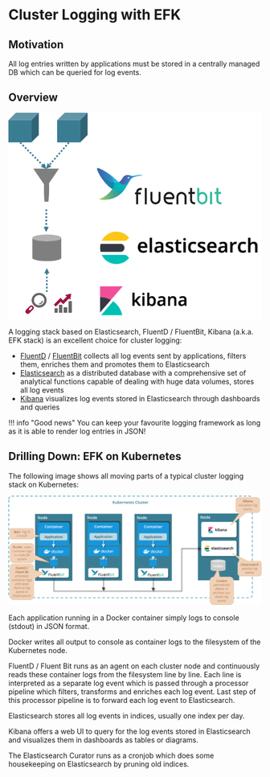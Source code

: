 # Cluster Logging with EFK

## Motivation

All log entries written by applications must be stored in a centrally managed DB which can be queried for log events.

## Overview

![](img/logging_overview.png)

A logging stack based on Elasticsearch, FluentD / FluentBit, Kibana (a.k.a. EFK stack) is an excellent choice for cluster logging:
 
* [FluentD](https://www.fluentd.org/) / [FluentBit](https://fluentbit.io/) 
collects all log events sent by applications, filters them, enriches them and promotes them to Elasticsearch
* [Elasticsearch](https://www.elastic.co/elasticsearch/) 
as a distributed database with a comprehensive set of analytical functions capable of dealing with huge data volumes, stores all log events
* [Kibana](https://www.elastic.co/kibana) visualizes log events stored in Elasticsearch through dashboards and queries

!!! info "Good news"
    You can keep your favourite logging framework as long as it is able to render log entries in JSON!

## Drilling Down: EFK on Kubernetes 

The following image shows all moving parts of a typical cluster logging stack on Kubernetes:

![](img/logging_detail.png)

Each application running in a Docker container simply logs to console (stdout) in JSON format.

Docker writes all output to console as container logs to the filesystem of the Kubernetes node.

FluentD / Fluent Bit runs as an agent on each cluster node and continuously reads these container logs 
from the filesystem line by line. Each line is interpreted as a separate log event which is passed through
a processor pipeline which filters, transforms and enriches each log event. Last step of this processor
pipeline is to forward each log event to Elasticsearch.

Elasticsearch stores all log events in indices, usually one index per day.

Kibana offers a web UI to query for the log events stored in Elasticsearch and visualizes them in 
dashboards as tables or diagrams.

The Elasticsearch Curator runs as a cronjob which does some housekeeping on Elasticsearch by pruning old indices.

 

